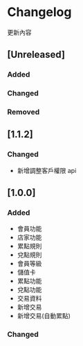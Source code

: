 # Changelog

更新內容

## [Unreleased]

### Added

### Changed

### Removed

## [1.1.2]

### Changed

-   新增調整客戶權限 api

## [1.0.0]

### Added

-   會員功能
-   店家功能
-   累點規則
-   兌點規則
-   會員等級
-   儲值卡
-   累點功能
-   兌點功能
-   交易資料
-   新增交易
-   新增交易(自動累點)

### Changed
